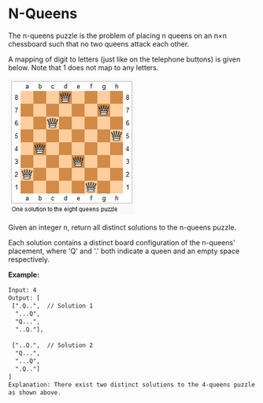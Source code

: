 # N-Queens

The n-queens puzzle is the problem of placing n queens on an n×n chessboard such that no two queens attack each other.

A mapping of digit to letters (just like on the telephone buttons) is given below. Note that 1 does not map to any letters.

![8-queens](./8-queens.png)

Given an integer n, return all distinct solutions to the n-queens puzzle.

Each solution contains a distinct board configuration of the n-queens' placement, where 'Q' and '.' both indicate a queen and an empty space respectively.

__Example:__

```pseudo
Input: 4
Output: [
 [".Q..",  // Solution 1
  "...Q",
  "Q...",
  "..Q."],

 ["..Q.",  // Solution 2
  "Q...",
  "...Q",
  ".Q.."]
]
Explanation: There exist two distinct solutions to the 4-queens puzzle as shown above.
```